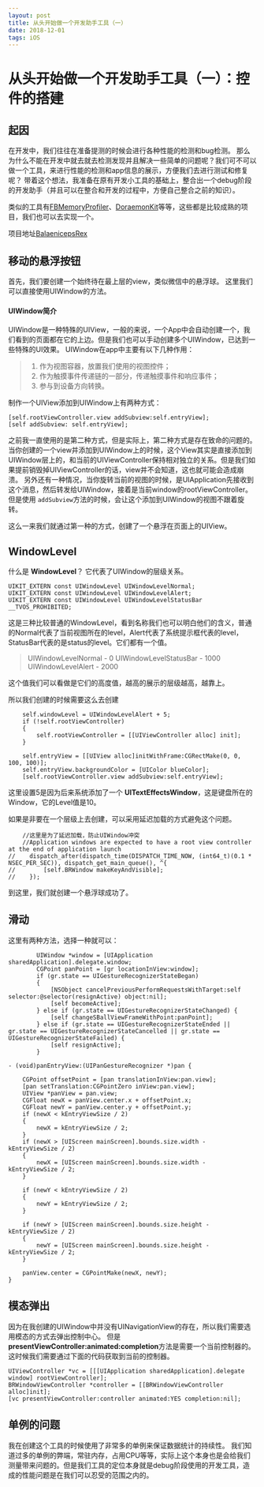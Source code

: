 ```yaml
---
layout: post
title: 从头开始做一个开发助手工具（一）
date: 2018-12-01
tags: iOS
---
```


# 从头开始做一个开发助手工具（一）：控件的搭建
## 起因
在开发中，我们往往在准备提测的时候会进行各种性能的检测和bug检测。
那么为什么不能在开发中就去就去检测发现并且解决一些简单的问题呢？我们可不可以做一个工具，来进行性能的检测和app信息的展示，方便我们去进行测试和修复呢？
带着这个想法，我准备在原有开发小工具的基础上，整合出一个debug阶段的开发助手（并且可以在整合和开发的过程中，方便自己整合之前的知识）。

类似的工具有[FBMemoryProfiler](https://github.com/facebook/FBMemoryProfiler)、[DoraemonKit](https://github.com/didi/DoraemonKit)等等，这些都是比较成熟的项目，我们也可以去实现一个。

项目地址[BalaenicepsRex](https://github.com/BiBoyang/BalaenicepsRex)

## 移动的悬浮按钮
首先，我们要创建一个始终待在最上层的view，类似微信中的悬浮球。
这里我们可以直接使用UIWindow的方法。

#### UIWindow简介
UIWindow是一种特殊的UIView，一般的来说，一个App中会自动创建一个，我们看到的页面都在它的上边。但是我们也可以手动创建多个UIWindow，已达到一些特殊的UI效果。
UIWindow在app中主要有以下几种作用：
> 1. 作为视图容器，放置我们使用的视图控件；
> 2. 作为触摸事件传递链的一部分，传递触摸事件和响应事件；
> 3. 参与到设备方向转换。

制作一个UIView添加到UIWindow上有两种方式：
```
[self.rootViewController.view addSubview:self.entryView];
[self addSubview: self.entryView];
```
之前我一直使用的是第二种方式，但是实际上，第二种方式是存在致命的问题的。
当你创建的一个view并添加到UIWindow上的时候，这个View其实是直接添加到UIWindow层上的，和当前的UIViewController保持相对独立的关系。但是我们如果提前销毁掉UIViewController的话，view并不会知道，这也就可能会造成崩溃。
另外还有一种情况，当你旋转当前的视图的时候，是UIApplication先接收到这个消息，然后转发给UIWindow，接着是当前window的rootViewController。但是使用 `addSubview`方法的时候，会让这个添加到UIWindow的视图不跟着旋转。

这么一来我们就通过第一种的方式，创建了一个悬浮在页面上的UIView。

## WindowLevel
什么是 **WindowLevel**？
它代表了UIWindow的层级关系。
```
UIKIT_EXTERN const UIWindowLevel UIWindowLevelNormal;
UIKIT_EXTERN const UIWindowLevel UIWindowLevelAlert;
UIKIT_EXTERN const UIWindowLevel UIWindowLevelStatusBar __TVOS_PROHIBITED;
```
这是三种比较普通的WindowLevel，看到名称我们也可以明白他们的含义，普通的Normal代表了当前视图所在的level，Alert代表了系统提示框代表的level，StatusBar代表的是status的level。它们都有一个值。
> UIWindowLevelNormal - 0
> UIWindowLevelStatusBar - 1000
> UIWindowLevelAlert - 2000

这个值我们可以看做是它们的高度值，越高的展示的层级越高，越靠上。

所以我们创建的时候需要这么去创建
```
    self.windowLevel = UIWindowLevelAlert + 5;
    if (!self.rootViewController)
    {
        self.rootViewController = [[UIViewController alloc] init];
    }
    
    self.entryView = [[UIView alloc]initWithFrame:CGRectMake(0, 0, 100, 100)];
    self.entryView.backgroundColor = [UIColor blueColor];
    [self.rootViewController.view addSubview:self.entryView];
```
这里设置5是因为后来系统添加了一个 **UITextEffectsWindow**，这是键盘所在的Window，它的Level值是10。

如果是非要在一个层级上去创建，可以采用延迟加载的方式避免这个问题。
```
    //这里是为了延迟加载，防止UIWindow冲突
    //Application windows are expected to have a root view controller at the end of application launch
//    dispatch_after(dispatch_time(DISPATCH_TIME_NOW, (int64_t)(0.1 * NSEC_PER_SEC)), dispatch_get_main_queue(), ^{
//        [self.BRWindow makeKeyAndVisible];
//    });
```
到这里，我们就创建一个悬浮球成功了。

## 滑动

这里有两种方法，选择一种就可以：
```
        UIWindow *window = [UIApplication sharedApplication].delegate.window;
        CGPoint panPoint = [gr locationInView:window];
        if (gr.state == UIGestureRecognizerStateBegan)
        {
            [NSObject cancelPreviousPerformRequestsWithTarget:self selector:@selector(resignActive) object:nil];
            [self becomeActive];
        } else if (gr.state == UIGestureRecognizerStateChanged) {
            [self changeSBallViewFrameWithPoint:panPoint];
        } else if (gr.state == UIGestureRecognizerStateEnded || gr.state == UIGestureRecognizerStateCancelled || gr.state == UIGestureRecognizerStateFailed) {
            [self resignActive];
        }
```


```
- (void)panEntryView:(UIPanGestureRecognizer *)pan {
    
    CGPoint offsetPoint = [pan translationInView:pan.view];
    [pan setTranslation:CGPointZero inView:pan.view];
    UIView *panView = pan.view;
    CGFloat newX = panView.center.x + offsetPoint.x;
    CGFloat newY = panView.center.y + offsetPoint.y;
    if (newX < kEntryViewSize / 2)
    {
        newX = kEntryViewSize / 2;
    }
    if (newX > [UIScreen mainScreen].bounds.size.width - kEntryViewSize / 2)
    {
        newX = [UIScreen mainScreen].bounds.size.width - kEntryViewSize / 2;
    }
    
    if (newY < kEntryViewSize / 2)
    {
        newY = kEntryViewSize / 2;
    }
    
    if (newY > [UIScreen mainScreen].bounds.size.height - kEntryViewSize / 2)
    {
        newY = [UIScreen mainScreen].bounds.size.height - kEntryViewSize / 2;
    }
    
    panView.center = CGPointMake(newX, newY);
}
```

## 模态弹出
因为在我创建的UIWindow中并没有UINavigationView的存在，所以我们需要选用模态的方式去弹出控制中心。
但是 **presentViewController:animated:completion**方法是需要一个当前控制器的。这时候我们需要通过下面的代码获取到当前的控制器。
```
UIViewController *vc = [[[UIApplication sharedApplication].delegate window] rootViewController];
BRWindowViewController *controller = [[BRWindowViewController alloc]init];
[vc presentViewController:controller animated:YES completion:nil];

```

## 单例的问题
我在创建这个工具的时候使用了非常多的单例来保证数据统计的持续性。
我们知道过多的单例的弊端，常驻内存，占用CPU等等，实际上这个本身也是会给我们测量带来问题的。但是我们工具的定位本身就是debug阶段使用的开发工具，造成的性能问题是在我们可以忍受的范围之内的。

